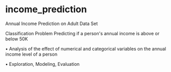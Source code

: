 # income_prediction
Annual Income Prediction on Adult Data Set

Classification Problem Predicting if a person's annual income is above or below 50K 

• Analysis of the effect of numerical and categorical variables on the annual income level of a person 

• Exploration, Modeling, Evaluation

